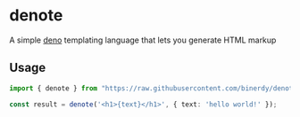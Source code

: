 # denote
A simple [deno](https://deno.land/) templating language that lets you generate HTML markup

## Usage
```ts
import { denote } from "https://raw.githubusercontent.com/binerdy/denote/master/@0.1.0/denote.ts";

const result = denote('<h1>{text}</h1>', { text: 'hello world!' });
```
